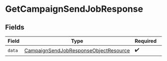 # GetCampaignSendJobResponse


## Fields

| Field                                                                                                     | Type                                                                                                      | Required                                                                                                  | Description                                                                                               |
| --------------------------------------------------------------------------------------------------------- | --------------------------------------------------------------------------------------------------------- | --------------------------------------------------------------------------------------------------------- | --------------------------------------------------------------------------------------------------------- |
| `data`                                                                                                    | [CampaignSendJobResponseObjectResource](../../models/components/CampaignSendJobResponseObjectResource.md) | :heavy_check_mark:                                                                                        | N/A                                                                                                       |